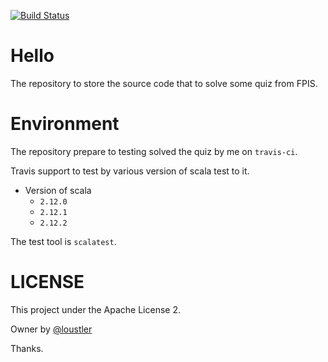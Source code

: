 [![Build Status](https://travis-ci.org/loustler/FPIS.svg?branch=master)](https://travis-ci.org/loustler/FPIS)

# Hello
The repository to store the source code that to solve some quiz from FPIS.

# Environment
The repository prepare to testing solved the quiz by me on `travis-ci`.

Travis support to test by various version of scala test to it.

- Version of scala
  - `2.12.0`
  - `2.12.1`
  - `2.12.2`


The test tool is `scalatest`.


# LICENSE
 This project under the Apache License 2.

 Owner by [@loustler](https://github.com/loustler)



Thanks.